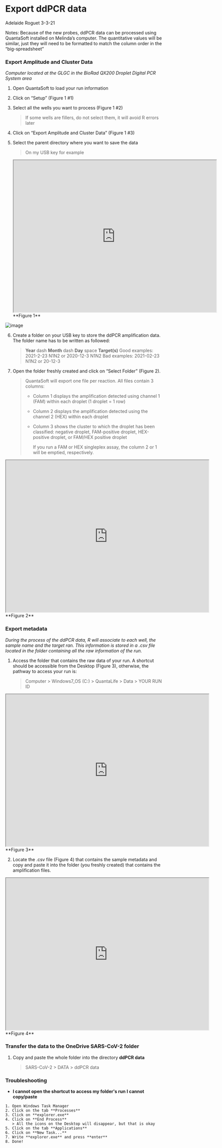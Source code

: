# Export ddPCR data

Adelaide Roguet 3-3-21



Notes: Because of the new probes, ddPCR data can be processed using QuantaSoft installed on Melinda’s computer. The quantitative values will be similar, just they will need to be formatted to match the column order in the “big-spreadsheet”




### Export Amplitude and Cluster Data
*Computer located at the GLGC in the BioRad QX200 Droplet Digital PCR System area*


1. Open QuantaSoft to load your run information

2.	Click on “Setup” (Figure 1 #1)

3. Select all the wells you want to process (Figure 1 #2)

   > If some wells are fillers, do not select them, it will avoid R errors later
   
4.	Click on “Export Amplitude and Cluster Data” (Figure 1 #3)

5. Select the parent directory where you want to save the data

   > On my USB key for example
   
   <iframe src="https://drive.google.com/file/d/1M7dwYHuTkAgVOtMKyOWW9Hl_LhTjcbjg/preview" width="640" height="480"></iframe>
   **Figure 1**  
   
   
![image](https://drive.google.com/uc?export=view&id=1913oZeBZPBNiUuk8gu3ZSbLBA2l_VQtG)   
   
   
   
6. Create a folder on your USB key to store the ddPCR amplification data. The folder name has to be written as followed:

   > **Year** dash **Month** dash **Day** space **Target(s)**
   > Good examples: 2021-2-23 N1N2 or 2020-12-3 N1N2
   > Bad examples: 2021-02-23 N1N2 or 20-12-3

   

7. Open the folder freshly created and click on “Select Folder” (Figure 2).

   > QuantaSoft will export one file per reaction. All files contain 3 columns: 
   >
   > - Column 1 displays the amplification detected using channel 1 (FAM) within each droplet (1 droplet = 1 row)
   >
   > - Column 2 displays the amplification detected using the channel 2 (HEX) within each droplet
   >
   > - Column 3 shows the cluster to which the droplet has been classified: negative droplet, FAM-positive droplet, HEX-positive droplet, or FAM/HEX positive droplet
   >
   >   If you run a FAM or HEX singleplex assay, the column 2 or 1 will be emptied, respectively.

<iframe src="https://drive.google.com/file/d/1XIWNEXdM2SUqEKvFcwZs4T2vzKhFCPa7/preview" width="640" height="480"></iframe>
  **Figure 2**  



### Export metadata

*During the process of the ddPCR data, R will associate to each well, the sample name and the target ran. This information is stored in a .csv file located in the folder containing all the raw information of the run.*


1. Access the folder that contains the raw data of your run. A shortcut should be accessible from the Desktop (Figure 3), otherwise, the pathway to access your run is:

   > Computer > Windows7_OS (C:) > QuantaLife > Data > YOUR RUN ID

<iframe src="https://drive.google.com/file/d/1xzWglRG4GgHjAElUlsrmUI_YdJMbRIqG/preview" width="640" height="480"></iframe>
   **Figure 3**



2. Locate the .csv file (Figure 4) that contains the sample metadata and copy and paste it into the folder (you freshly created) that contains the amplification files.
<iframe src="https://drive.google.com/file/d/1kviOYS5-ZXw5Mbd8Dqisn_AB9Stc_i9Q/preview" width="640" height="480"></iframe>
   **Figure 4**  




### Transfer the data to the OneDrive SARS-CoV-2 folder

1. Copy and paste the whole folder into the directory **ddPCR data**
   
   > SARS-CoV-2 > DATA > ddPCR data




### Troubleshooting

+ **I cannot open the shortcut to access my folder's run**
  **I cannot copy/paste**

```
1. Open Windows Task Manager
2. Click on the tab **Processes**
3. Click on **explorer.exe**
4. Click on **End Process**
   > All the icons on the Desktop will disappear, but that is okay
5. Click on the tab **Applications**
6. Click on **New Task...**
7. Write **explorer.exe** and press **enter**
8. Done!
```

